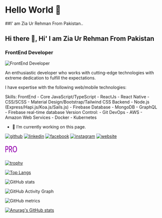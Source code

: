 # Hello World 👋

##I' am Zia Ur Rehman From Pakistan..

## Hi there 👋, Hi' I am Zia Ur Rehman From Pakistan
### FrontEnd Developer 
![FrontEnd Developer ](https://media-exp1.licdn.com/dms/image/C5616AQHwUeFXZNbpUg/profile-displaybackgroundimage-shrink_200_800/0/1611605368642?e=1643846400&v=beta&t=2acRxDJbtPmtkEHXKUHa_w4ndpe-k_thULt0tM1eC2U)

An enthusiastic developer who works with cutting-edge technologies with extreme dedication to fulfill the expectations.

I have expertise with the following web/mobile technologies:

Skills: FrontEnd - Core JavaScript/TypeScript - ReactJs - React Native - CSS/SCSS - Material Design/Bootstrap/Tailwind CSS  Backend - Node.js (Express/Hapi.js/Koa.js/Sails.js) - Firebase  Database - MongoDB - GraphQL - Firebase real-time database  Version Control: - Git  DevOps - AWS - Amazon Web Services - Docker - Kubernetes

- 🔭 I’m currently working on this page. 


[<img src='https://cdn.jsdelivr.net/npm/simple-icons@3.0.1/icons/github.svg' alt='github' height='40'>](https://github.com/https://github.com/ziaalikhan)  [<img src='https://cdn.jsdelivr.net/npm/simple-icons@3.0.1/icons/linkedin.svg' alt='linkedin' height='40'>](https://www.linkedin.com/in/https://www.linkedin.com/in/zia-ur-rehman-25495a186//)  [<img src='https://cdn.jsdelivr.net/npm/simple-icons@3.0.1/icons/facebook.svg' alt='facebook' height='40'>](https://www.facebook.com/https://www.facebook.com/profile.php?id=100045148653080)  [<img src='https://cdn.jsdelivr.net/npm/simple-icons@3.0.1/icons/instagram.svg' alt='instagram' height='40'>](https://www.instagram.com/https://www.instagram.com/ziaalikhan052//)  [<img src='https://cdn.jsdelivr.net/npm/simple-icons@3.0.1/icons/icloud.svg' alt='website' height='40'>](www.mainMained.yet)  

<a href='https://github.com/pricing'><img src='https://raw.githubusercontent.com/acervenky/animated-github-badges/master/assets/pro.gif' width='40' height='40'></a> 

[![trophy](https://github-profile-trophy.vercel.app/?username=https://github.com/ziaalikhan)](https://github.com/ryo-ma/github-profile-trophy)

[![Top Langs](https://github-readme-stats.vercel.app/api/top-langs/?username=https://github.com/ziaalikhan)](https://github.com/anuraghazra/github-readme-stats)

![GitHub stats](https://github-readme-stats.vercel.app/api?username=https://github.com/ziaalikhan&show_icons=true)  

![GitHub Activity Graph](https://activity-graph.herokuapp.com/graph?username=https://github.com/ziaalikhan)  

![GitHub metrics](https://metrics.lecoq.io/https://github.com/ziaalikhan)  





[![Anurag's GitHub stats](https://github-readme-stats.vercel.app/api?username=ziaalikhan)](https://github.com/ziaalikhan/github-readme-stats)

<!--


Here are some ideas to get you started:

- 🔭 I’m currently working on ...
- 🌱 I’m currently learning ...
- 👯 I’m looking to collaborate on ...
- 🤔 I’m looking for help with ...
- 💬 Ask me about ...
- 📫 How to reach me: ...
- 😄 Pronouns: ...
- ⚡ Fun fact: ...
-->
